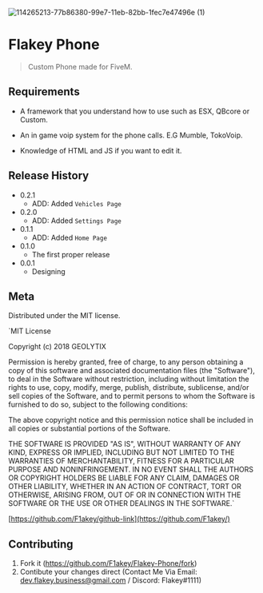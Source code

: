 ![114265213-77b86380-99e7-11eb-82bb-1fec7e47496e (1)](https://user-images.githubusercontent.com/51169064/114265247-ac2c1f80-99e7-11eb-8afb-da5d95b25d88.png)

# Flakey Phone

> Custom Phone made for FiveM.

## Requirements

* A framework that you understand how to use such as ESX, QBcore or Custom.

* An in game voip system for the phone calls. E.G Mumble, TokoVoip.

* Knowledge of HTML and JS if you want to edit it.

## Release History

* 0.2.1
    * ADD: Added `Vehicles Page`
* 0.2.0
    * ADD: Added `Settings Page`
* 0.1.1
    * ADD: Added `Home Page`
* 0.1.0
    * The first proper release
* 0.0.1
    * Designing

## Meta

Distributed under the MIT license. 

`MIT License

Copyright (c) 2018 GEOLYTIX

Permission is hereby granted, free of charge, to any person obtaining a copy
of this software and associated documentation files (the "Software"), to deal
in the Software without restriction, including without limitation the rights
to use, copy, modify, merge, publish, distribute, sublicense, and/or sell
copies of the Software, and to permit persons to whom the Software is
furnished to do so, subject to the following conditions:

The above copyright notice and this permission notice shall be included in all
copies or substantial portions of the Software.

THE SOFTWARE IS PROVIDED "AS IS", WITHOUT WARRANTY OF ANY KIND, EXPRESS OR
IMPLIED, INCLUDING BUT NOT LIMITED TO THE WARRANTIES OF MERCHANTABILITY,
FITNESS FOR A PARTICULAR PURPOSE AND NONINFRINGEMENT. IN NO EVENT SHALL THE
AUTHORS OR COPYRIGHT HOLDERS BE LIABLE FOR ANY CLAIM, DAMAGES OR OTHER
LIABILITY, WHETHER IN AN ACTION OF CONTRACT, TORT OR OTHERWISE, ARISING FROM,
OUT OF OR IN CONNECTION WITH THE SOFTWARE OR THE USE OR OTHER DEALINGS IN THE
SOFTWARE.`

[https://github.com/F1akey/github-link](https://github.com/F1akey/)

## Contributing

1. Fork it (<https://github.com/F1akey/Flakey-Phone/fork>)
2. Contibute your changes direct (Contact Me Via Email: dev.flakey.business@gmail.com / Discord: Flakey#1111)
